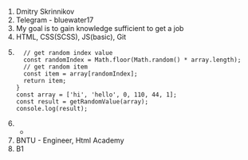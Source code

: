 1. Dmitry Skrinnikov
2. Telegram - bluewater17
3. My goal is to gain knowledge sufficient to get a job
4. HTML, CSS(SCSS), JS(basic), Git
5. ```function getRandomValue(array) {
     // get random index value
     const randomIndex = Math.floor(Math.random() * array.length);
     // get random item
     const item = array[randomIndex];
     return item;
   }
   const array = ['hi', 'hello', 0, 110, 44, 1];
   const result = getRandomValue(array);
   console.log(result);
   ```
6. -
7. BNTU - Engineer, Html Academy
8. B1
